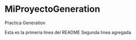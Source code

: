 # MiProyectoGeneration
Practica Generation

Esta es la primeria linea del README
Segunda linea agregada
